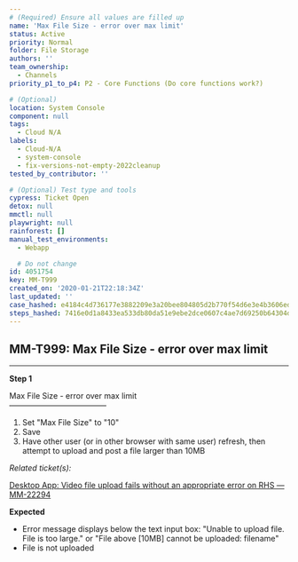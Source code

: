 ```yaml
---
# (Required) Ensure all values are filled up
name: 'Max File Size - error over max limit'
status: Active
priority: Normal
folder: File Storage
authors: ''
team_ownership:
  - Channels
priority_p1_to_p4: P2 - Core Functions (Do core functions work?)

# (Optional)
location: System Console
component: null
tags:
  - Cloud N/A
labels:
  - Cloud-N/A
  - system-console
  - fix-versions-not-empty-2022cleanup
tested_by_contributor: ''

# (Optional) Test type and tools
cypress: Ticket Open
detox: null
mmctl: null
playwright: null
rainforest: []
manual_test_environments:
  - Webapp

  # Do not change
id: 4051754
key: MM-T999
created_on: '2020-01-21T22:18:34Z'
last_updated: ''
case_hashed: e4184c4d736177e3882209e3a20bee804805d2b770f54d6e3e4b3606ed785d91b3b30d961578867276b38d66fbac8dc7
steps_hashed: 7416e0d1a8433ea533db80da51e9ebe2dce0607c4ae7d69250b64304d2ae4be71013ccfe8165368160f4e8bf2454e811
---
```


<!-- (Auto-generated) Based on frontmatter's "key" and "name" -->

## MM-T999: Max File Size - error over max limit

---

**Step 1**

Max File Size - error over max limit\
–––––––––––––––––––––––––

1. Set "Max File Size" to "10"
2. Save
3. Have other user (or in other browser with same user) refresh, then attempt to upload and post a file larger than 10MB

_Related ticket(s):_

[Desktop App: Video file upload fails without an appropriate error on RHS — MM-22294](https://mattermost.atlassian.net/browse/MM-22294)

**Expected**

- Error message displays below the text input box: "Unable to upload file. File is too large." or "File above \[10MB] cannot be uploaded: filename"
- File is not uploaded
